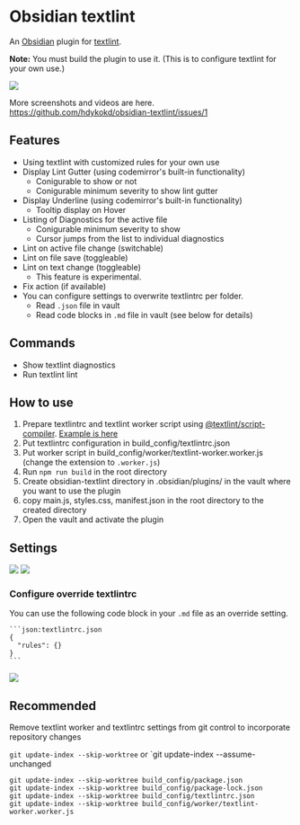 # Obsidian textlint

An [Obsidian](https://obsidian.md) plugin for [textlint](https://github.com/textlint/textlint).

**Note:**  You must build the plugin to use it. (This is to configure textlint for your own use.)

![](https://user-images.githubusercontent.com/19975408/217126158-01cea041-3e1a-4b59-9450-dac77336c3a1.png)

More screenshots and videos are here. https://github.com/hdykokd/obsidian-textlint/issues/1

## Features
- Using textlint with customized rules for your own use
- Display Lint Gutter (using codemirror's built-in functionality)
  - Conigurable to show or not
  - Conigurable minimum severity to show lint gutter
- Display Underline (using codemirror's built-in functionality)
  - Tooltip display on Hover
- Listing of Diagnostics for the active file
  - Conigurable minimum severity to show
  - Cursor jumps from the list to individual diagnostics
- Lint on active file change (switchable)
- Lint on file save (toggleable)
- Lint on text change (toggleable)
  - This feature is experimental.
- Fix action (if available)
- You can configure settings to overwrite textlintrc per folder.
  - Read `.json` file in vault
  - Read code blocks in `.md` file in vault (see below for details)

## Commands
- Show textlint diagnostics
- Run textlint lint

## How to use
1. Prepare textlintrc and textlint worker script using [@textlint/script-compiler](https://github.com/textlint/editor/tree/master/packages/@textlint/script-compiler). [Example is here](https://github.com/hdykokd/obsidian-textlint/blob/b3268a561429c2002a67d1d4928dc0d50662af2e/build_config/package.json#L8-L10)
2. Put textlintrc configuration in build_config/textlintrc.json
3. Put worker script in build_config/worker/textlint-worker.worker.js (change the extension to `.worker.js`)
4. Run `npm run build` in the root directory
5. Create obsidian-textlint directory in .obsidian/plugins/ in the vault where you want to use the plugin
6. copy main.js, styles.css, manifest.json in the root directory to the created directory
7. Open the vault and activate the plugin

## Settings
![](https://user-images.githubusercontent.com/19975408/217126174-88cbea90-f8dc-46ba-8f1e-77473b1ebf87.png)
![](https://user-images.githubusercontent.com/19975408/217126171-70ed5183-9db1-46c5-9230-24053cd61fa7.png)

### Configure override textlintrc
You can use the following code block in your `.md` file as an override setting.

`````
```json:textlintrc.json
{
  "rules": {}
}
```
`````

![](https://user-images.githubusercontent.com/19975408/217126182-6bb9a6f1-fe63-43c1-84df-553fa815d942.png)


## Recommended
Remove textlint worker and textlintrc settings from git control to incorporate repository changes

`git update-index --skip-worktree` or `git update-index --assume-unchanged

```
git update-index --skip-worktree build_config/package.json
git update-index --skip-worktree build_config/package-lock.json
git update-index --skip-worktree build_config/textlintrc.json
git update-index --skip-worktree build_config/worker/textlint-worker.worker.js
```
